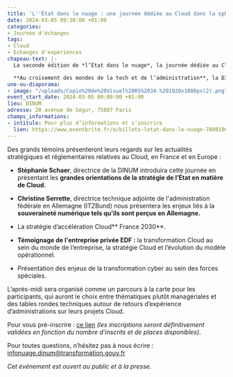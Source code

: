 ```yaml
---
title: 'L''État dans le nuage : une journée dédiée au Cloud dans la sphère publique'
date: 2024-03-05 09:30:00 +01:00
categories:
- Journée d'échanges
tags:
- Cloud
- Echanges d'expériences
chapeau-text: |-
  La seconde édition de *l’État dans le nuage*, la journée dédiée au Cloud dans la sphère publique, aura lieu mardi 5 mars 2024 de 9h à 17h30, au 20 avenue de Ségur, 75007 Paris.

  **Au croisement des mondes de la tech et de l’administration**, la DINUM a le plaisir de vous convier à cette rencontre autour de nombreux intervenants sur l’ensemble des sujets d’actualité du Cloud.
une-ou-diaporama:
- image: "/uploads/Copie%20de%20Visuel%20RS%2034-%201920x1080px(2).png"
event_start_date: 2024-03-05 00:00:00 +01:00
lieu: DINUM
adresse: 20 avenue de Ségur, 75007 Paris
champs_informations:
- intitule: Pour plus d’informations et s'inscrire
  lien: https://www.eventbrite.fr/e/billets-letat-dans-le-nuage-780019678857
---
```


Des grands témoins présenteront leurs regards sur les actualités stratégiques et réglementaires relatives au Cloud, en France et en Europe :

* **Stéphanie Schaer**, directrice de la DINUM introduira cette journée en présentant les **grandes orientations de la stratégie de l’État en matière de Cloud.**

* **Christine Serrette**, directrice technique adjointe de l'administration fédérale en Allemagne (ITZBund) nous présentera les enjeux liés à la **souveraineté numérique tels qu’ils sont perçus en Allemagne.**

* La stratégie d’accélération Cloud\*\* France 2030\*\*.

* **Témoignage de l'entreprise privée EDF :** la transformation Cloud au sein du monde de l’entreprise, la stratégie Cloud et l’évolution du modèle opérationnel.

* Présentation des enjeux de la transformation cyber au sein des forces spéciales.

L’après-midi sera organisé comme un parcours à la carte pour les participants, qui auront le choix entre thématiques plutôt managériales et des tables rondes techniques autour de retours d’expérience d’administrations sur leurs projets Cloud.

Pour vous pré-inscrire : [ce lien](https://www.eventbrite.fr/e/billets-letat-dans-le-nuage-780019678857) *(les inscriptions seront définitivement validées en fonction du nombre d’inscrits et de places disponibles)*.

Pour toutes questions, n’hésitez pas à nous écrire : [infonuage.dinum@transformation.gouv.fr](mailto:infonuage.dinum@transformation.gouv.fr)

*Cet évènement est ouvert au public et à la presse.*